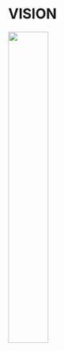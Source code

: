 # VISION

<img src="https://user-images.githubusercontent.com/59792475/87429693-1b264480-c61f-11ea-85d2-2fb0e27ebd2f.png" width="40%" height="40%"/></img>
